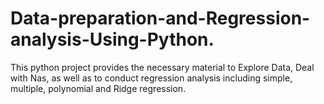 # Data-preparation-and-Regression-analysis-Using-Python.
This python project provides the necessary material to Explore Data, Deal with Nas, as well as to conduct regression analysis including simple, multiple, polynomial and Ridge regression.
